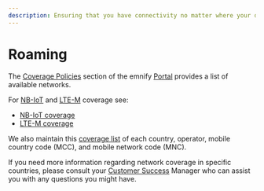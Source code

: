 ```yaml
---
description: Ensuring that you have connectivity no matter where your devices go
---
```


# Roaming

The [Coverage Policies](https://portal.emnify.com/device-policies#coveragePolicies) section of the emnify [Portal](https://portal.emnify.com/) provides a list of available networks.

For [NB-IoT](https://www.emnify.com/iot-glossary/narrowband-iot) and [LTE-M](https://www.emnify.com/iot-glossary/lte-m) coverage see:

- [NB-IoT coverage](https://www.emnify.com/global-iot-coverage/nb-iot-coverage#hs_cos_wrapper_module_1677074927603)
- [LTE-M coverage](https://www.emnify.com/global-iot-coverage/lte-m-coverage#hs_cos_wrapper_widget_1671626665299)

We also maintain this [coverage list](https://drive.google.com/file/d/1uYYDjAah7WghHwq7O0TEdYdz8ubrRnww/view) of each country, operator, mobile country code (MCC), and mobile network code (MNC).

If you need more information regarding network coverage in specific countries, please consult your [Customer Success](#customer-success) Manager who can assist you with any questions you might have.